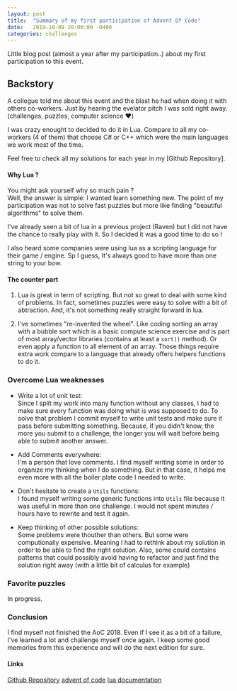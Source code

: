 ```yaml
---
layout: post
title:  "Summary of my first participation of Advent Of Code"
date:   2019-10-09 20:00:00 -0400
categories: challenges
---
```


Little blog post (almost a year after my participation..) about my first participation to this event.

Backstory
--------------------
A collegue told me about this event and the blast he had when doing it with others co-workers.
Just by hearing the evelator pitch I was sold right away. (challenges, puzzles, computer science :heart:)

I was crazy enought to decided to do it in Lua. 
Compare to all my co-workers (4 of them) that choose C# or C++ which were the main languages we work most of the time.

Feel free to check all my solutions for each year in my [Github Repository].

#### Why Lua ?
You might ask yourself why so much pain ?  
Well, the answer is simple: I wanted learn something new. 
The point of my participation was not to solve fast puzzles but more like finding "beautiful algorithms" to solve them.

I've already seen a bit of lua in a previous project (Raven) but I did not have the chance to really play with it. 
So I decided it was a good time to do so !

I also heard some companies were using lua as a scripting language for their game / engine. 
Sp I guess, It's always good to have more than one string to your bow.

#### The counter part
1) Lua is great in term of scripting. But not so great to deal with some kind of problems. 
In fact, sometimes puzzles were easy to solve with a bit of abtraction. 
And, it's not something really straight forward in lua.

2) I've sometimes "re-invented the wheel". 
Like coding sorting an array with a bubble sort which is a basic compute science exercise and is part of most array/vector libraries (contains at least a `sort()` method). 
Or even apply a function to all element of an array. Those things require extra work compare to a language that already offers helpers functions to do it.

### Overcome Lua weaknesses

 - Write a lot of unit test:  
Since I split my work into many function without any classes, I had to make sure every function was doing what is was supposed to do.
To solve that problem I commit myself to write unit tests and make sure it pass before submitting something. 
Because, if you didn't know, the more you submit to a challenge, the longer you will wait before being able to submit another answer.

 - Add Comments everywhere:  
I'm a person that love comments. I find myself writing some in order to organize my thinking when I do something. 
But in that case, it helps me even more with all the boiler plate code I needed to write.

- Don't hesitate to create a `Utils` functions:   
I found myself writing some generic functions into `Utils` file because it was useful in more than one challenge.
I would not spent minutes / hours have to rewrite and test it again.

 - Keep thinking of other possible solutions:  
Some problems were thouther than others. But some were computionally expensive. 
Meaning I had to rethink about my solution in order to be able to find the right solution. 
Also, some could contains patterns that could possibly avoid having to refactor and just find the solution right away (with a little bit of calculus for example)

### Favorite puzzles
In progress.

### Conclusion
I find myself not finished the AoC 2018. 
Even if I see it as a bit of a failure, I've learned a lot and challenge myself once again.
I keep some good memories from this experience and will do the next edition for sure.

#### Links
[Github Repository](https://github.com/Graygzou/advent-of-code-2018)
[advent of code](https://adventofcode.com/2018/)
[lua documentation](https://www.lua.org/pil/contents.html)

